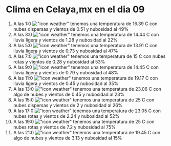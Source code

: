 # Clima en Celaya,mx en el dia 09

1. A las 1:0 !["icon weather"](http://openweathermap.org/img/w/03n.png) tenemos una temperatura de 16.39 C con nubes dispersas y  vientos de 0.51 y nubosidad al 49%
1. A las 3:0 !["icon weather"](http://openweathermap.org/img/w/10n.png) tenemos una temperatura de 14.44 C con lluvia ligera y  vientos de 1.28 y nubosidad al 22%
1. A las 5:0 !["icon weather"](http://openweathermap.org/img/w/10n.png) tenemos una temperatura de 13.91 C con lluvia ligera y  vientos de 0.73 y nubosidad al 47%
1. A las 7:0 !["icon weather"](http://openweathermap.org/img/w/04n.png) tenemos una temperatura de 15 C con nubes rotas y  vientos de 0.28 y nubosidad al 53%
1. A las 9:0 !["icon weather"](http://openweathermap.org/img/w/10d.png) tenemos una temperatura de 14.45 C con lluvia ligera y  vientos de 0.79 y nubosidad al 48%
1. A las 11:0 !["icon weather"](http://openweathermap.org/img/w/10d.png) tenemos una temperatura de 19.17 C con lluvia ligera y  vientos de 0.45 y nubosidad al 35%
1. A las 13:0 !["icon weather"](http://openweathermap.org/img/w/02d.png) tenemos una temperatura de 23.06 C con algo de nubes y  vientos de 0.45 y nubosidad al 23%
1. A las 15:0 !["icon weather"](http://openweathermap.org/img/w/03d.png) tenemos una temperatura de 25 C con nubes dispersas y  vientos de 2 y nubosidad al 26%
1. A las 17:0 !["icon weather"](http://openweathermap.org/img/w/04d.png) tenemos una temperatura de 23.05 C con nubes rotas y  vientos de 2.24 y nubosidad al 52%
1. A las 19:0 !["icon weather"](http://openweathermap.org/img/w/04d.png) tenemos una temperatura de 25 C con nubes rotas y  vientos de 7.2 y nubosidad al 75%
1. A las 21:0 !["icon weather"](http://openweathermap.org/img/w/02n.png) tenemos una temperatura de 19.45 C con algo de nubes y  vientos de 3.13 y nubosidad al 15%
